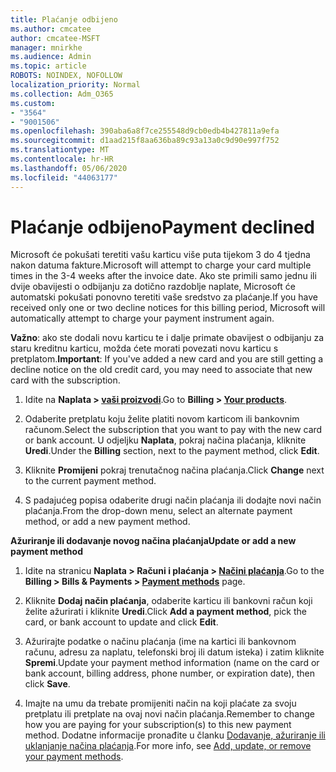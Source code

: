 ```yaml
---
title: Plaćanje odbijeno
ms.author: cmcatee
author: cmcatee-MSFT
manager: mnirkhe
ms.audience: Admin
ms.topic: article
ROBOTS: NOINDEX, NOFOLLOW
localization_priority: Normal
ms.collection: Adm_O365
ms.custom:
- "3564"
- "9001506"
ms.openlocfilehash: 390aba6a8f7ce255548d9cb0edb4b427811a9efa
ms.sourcegitcommit: d1aad215f8aa636ba89c93a13a0c9d90e997f752
ms.translationtype: MT
ms.contentlocale: hr-HR
ms.lasthandoff: 05/06/2020
ms.locfileid: "44063177"
---
```

# <a name="payment-declined"></a><span data-ttu-id="32103-102">Plaćanje odbijeno</span><span class="sxs-lookup"><span data-stu-id="32103-102">Payment declined</span></span>

<span data-ttu-id="32103-103">Microsoft će pokušati teretiti vašu karticu više puta tijekom 3 do 4 tjedna nakon datuma fakture.</span><span class="sxs-lookup"><span data-stu-id="32103-103">Microsoft will attempt to charge your card multiple times in the 3-4 weeks after the invoice date.</span></span>  <span data-ttu-id="32103-104">Ako ste primili samo jednu ili dvije obavijesti o odbijanju za dotično razdoblje naplate, Microsoft će automatski pokušati ponovno teretiti vaše sredstvo za plaćanje.</span><span class="sxs-lookup"><span data-stu-id="32103-104">If you have received only one or two decline notices for this billing period, Microsoft will automatically attempt to charge your payment instrument again.</span></span>  

<span data-ttu-id="32103-105">**Važno**: ako ste dodali novu karticu te i dalje primate obavijest o odbijanju za staru kreditnu karticu, možda ćete morati povezati novu karticu s pretplatom.</span><span class="sxs-lookup"><span data-stu-id="32103-105">**Important**: If you've added a new card and you are still getting a decline notice on the old credit card, you may need to associate that new card with the subscription.</span></span>

1. <span data-ttu-id="32103-106">Idite na **Naplata > [vaši proizvodi](https://go.microsoft.com/fwlink/p/?linkid=842054)**.</span><span class="sxs-lookup"><span data-stu-id="32103-106">Go to **Billing > [Your products](https://go.microsoft.com/fwlink/p/?linkid=842054)**.</span></span>

2. <span data-ttu-id="32103-107">Odaberite pretplatu koju želite platiti novom karticom ili bankovnim računom.</span><span class="sxs-lookup"><span data-stu-id="32103-107">Select the subscription that you want to pay with the new card or bank account.</span></span> <span data-ttu-id="32103-108">U odjeljku **Naplata**, pokraj načina plaćanja, kliknite **Uredi**.</span><span class="sxs-lookup"><span data-stu-id="32103-108">Under the **Billing** section, next to the payment method, click **Edit**.</span></span>

3. <span data-ttu-id="32103-109">Kliknite **Promijeni** pokraj trenutačnog načina plaćanja.</span><span class="sxs-lookup"><span data-stu-id="32103-109">Click **Change** next to the current payment method.</span></span>

4. <span data-ttu-id="32103-110">S padajućeg popisa odaberite drugi način plaćanja ili dodajte novi način plaćanja.</span><span class="sxs-lookup"><span data-stu-id="32103-110">From the drop-down menu, select an alternate payment method, or add a new payment method.</span></span>

<span data-ttu-id="32103-111">**Ažuriranje ili dodavanje novog načina plaćanja**</span><span class="sxs-lookup"><span data-stu-id="32103-111">**Update or add a new payment method**</span></span>

1. <span data-ttu-id="32103-112">Idite na stranicu **Naplata > Računi i plaćanja > [Načini plaćanja](https://go.microsoft.com/fwlink/p/?linkid=2018806)**.</span><span class="sxs-lookup"><span data-stu-id="32103-112">Go to the **Billing > Bills & Payments > [Payment methods](https://go.microsoft.com/fwlink/p/?linkid=2018806)** page.</span></span>

2. <span data-ttu-id="32103-113">Kliknite **Dodaj način plaćanja**, odaberite karticu ili bankovni račun koji želite ažurirati i kliknite **Uredi**.</span><span class="sxs-lookup"><span data-stu-id="32103-113">Click **Add a payment method**, pick the card, or bank account to update and click **Edit**.</span></span>

3. <span data-ttu-id="32103-114">Ažurirajte podatke o načinu plaćanja (ime na kartici ili bankovnom računu, adresu za naplatu, telefonski broj ili datum isteka) i zatim kliknite **Spremi**.</span><span class="sxs-lookup"><span data-stu-id="32103-114">Update your payment method information (name on the card or bank account, billing address, phone number, or expiration date), then click **Save**.</span></span>

4. <span data-ttu-id="32103-115">Imajte na umu da trebate promijeniti način na koji plaćate za svoju pretplatu ili pretplate na ovaj novi način plaćanja.</span><span class="sxs-lookup"><span data-stu-id="32103-115">Remember to change how you are paying for your subscription(s) to this new payment method.</span></span> <span data-ttu-id="32103-116">Dodatne informacije pronađite u članku [Dodavanje, ažuriranje ili uklanjanje načina plaćanja](https://go.microsoft.com/fwlink/?linkid=2118133).</span><span class="sxs-lookup"><span data-stu-id="32103-116">For more info, see [Add, update, or remove your payment methods](https://go.microsoft.com/fwlink/?linkid=2118133).</span></span>
